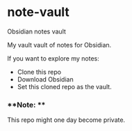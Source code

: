 # note-vault
Obsidian notes vault

My vault vault of notes for Obsidian.

If you want to explore my notes:
- Clone this repo
- Download Obsidian
- Set this cloned repo as the vault.


### **Note: **

This repo might one day become private.
